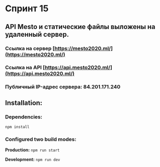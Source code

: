 
# Спринт 15

## API Mesto и статические файлы выложены на удаленный сервер.

### Ссылка на сервер [https://mesto2020.ml/](https://mesto2020.ml/)
### Ссылка на API [https://api.mesto2020.ml/](https://api.mesto2020.ml/)
### Публичный IP-адрес сервера: 84.201.171.240

## Installation:

### Dependencies:

`npm install`

### Configured two build modes:

**Production:**
`npm run start`

**Development:**
`npm run dev`

